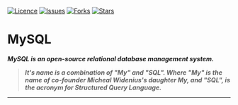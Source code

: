 [![Licence](https://img.shields.io/github/license/bishtanuj/mysql?style=for-the-badge)](./LICENSE)
[![Issues](https://img.shields.io/github/issues/bishtanuj/mysql?style=for-the-badge)](./ISSUES)
[![Forks](https://img.shields.io/github/forks/bishtanuj/mysql?style=for-the-badge)](./FORKS)
[![Stars](https://img.shields.io/github/stars/bishtanuj/mysql?style=for-the-badge)](./STARS)

# MySQL

__*MySQL is an open-source relational database management system.*__

> __*It's name is a combination of "My" and "SQL". Where "My" is the name of co-founder Micheal Widenius's daughter My, and "SQL", is the acronym for Structured Query Language.*__


---
